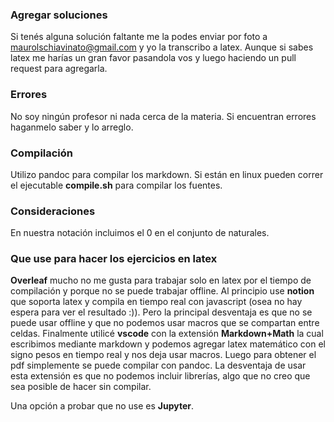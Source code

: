 ### Agregar soluciones
Si tenés alguna solución faltante me la podes enviar por foto a maurolschiavinato@gmail.com y yo la transcribo a latex. Aunque si sabes latex me harías un gran favor pasandola vos y luego haciendo un pull request para agregarla.

### Errores
No soy ningún profesor ni nada cerca de la materia. Si encuentran errores haganmelo saber y lo arreglo.

### Compilación
Utilizo pandoc para compilar los markdown. Si están en linux pueden correr el ejecutable **compile.sh** para compilar los fuentes.

### Consideraciones
En nuestra notación incluimos el 0 en el conjunto de naturales.

### Que use para hacer los ejercicios en latex
**Overleaf** mucho no me gusta para trabajar solo en latex por el tiempo de compilación y porque no se puede trabajar offline. Al principio use **notion** que soporta latex y compila en tiempo real con javascript (osea no hay espera para ver el resultado :)). Pero la principal desventaja es que no se puede usar offline y que no podemos usar macros que se compartan entre celdas. Finalmente utilicé **vscode** con la extensión **Markdown+Math** la cual escribimos mediante markdown y podemos agregar latex matemático con el signo pesos en tiempo real y nos deja usar macros. Luego para obtener el pdf simplemente se puede compilar con pandoc. La desventaja de usar esta extensión es que no podemos incluir librerías, algo que no creo que sea posible de hacer sin compilar.

Una opción a probar que no use es **Jupyter**.
